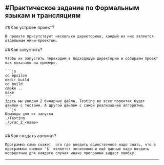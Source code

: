 #Практическое задание по Формальным языкам и трансляциям
------------
##Как устроен проект?

    В проекте присутствуют несколько директориев, каждый из них является отдельным мини-проектом.

##Как запустить?

    Чтобы их запустить переходим в подходящую директорию и собираем проект как показано на примере.

    ```js
    cd epsilon
    mkdir build
    cd build
    cmake ..
    make
    ```
    Здесь мы увидим 2 бинарных файла, Testing во всех проектах будет файлои с тестами. А другой файлом с самой реализацией алгоритма.
    ```js
    Команды для их запуска
    ./Testing
    ./prac_2_<name>
    ```

##Как создать автомат?
```
Программа сама скажет, что где вводить единственное надо знать, что в программах символ '$' является эпсилоном и ещё данные надо вводить корректные для каждого случая иначе программа выдаст ошибку.
```

-----------------------------



